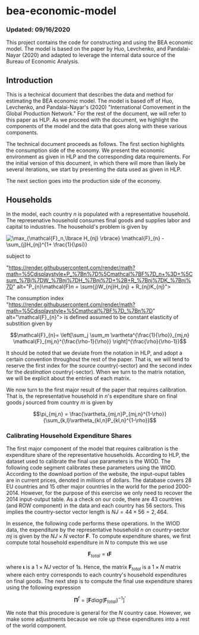 # bea-economic-model
### Updated: 09/16/2020

This project contains the code for constructing and using the BEA economic model. The model is based on the paper by Huo, Levchenko, and Pandalai-Nayar (2020) and adapted to leverage the internal data source of the Bureau of Economic Analysis. 


## Introduction 

This is a technical document that describes the data and method for estimating the BEA economic model. The model is based off of Huo, Levchenko, and Pandalai-Nayar's (2020) "International Comovement in the Global Production Network." For the rest of the document, we will refer to this paper as HLP. As we proceed with the document, we highlight the components of the model and the data that goes along with these various components. 

The technical document proceeds as follows. The first section highlights the consumption side of the economy. We present the economic environment as given in HLP and the corresponding data requirements. For the initial version of this document, in which there will more than likely be several iterations, we start by presenting the data used as given in HLP.

The next section goes into the production side of the economy. 

## Households

In the model, each country $n$ is populated with a representative household. The represenative household consumes final goods and supplies labor and capital to industries. The household's problem is given by

<img src=
"https://render.githubusercontent.com/render/math?math=%5Cdisplaystyle+%5Cmax_%7B%5Cmathcal%7BF%7D_n%2C%5Clbrace+H_%7Bnj%7D+%5Crbrace%7D+%5Cmathcal%7BF%7D_%7Bn%7D+-+%5Csum_%7Bj%7DH_%7Bnj%7D%5E%7B1%2B+%5Cfrac%7B1%7D%7B%5Cpsi%7D%7D" 
alt="\max_{\mathcal{F}_n,\lbrace H_{nj} \rbrace} \mathcal{F}_{n} - \sum_{j}H_{nj}^{1+ \frac{1}{\psi}}">

subject to 


"https://render.githubusercontent.com/render/math?math=%5Cdisplaystyle+P_%7Bn%7D%5Cmathcal%7BF%7D_n+%3D+%5Csum_%7Bj%7DW_%7Bnj%7DH_%7Bnj%7D+%2B+R_%7Bnj%7DK_%7Bnj%7D" 
alt="P_{n}\mathcal{F}_n = \sum_{j}W_{nj}H_{nj} + R_{nj}K_{nj}">

The consumption index "https://render.githubusercontent.com/render/math?math=%5Cdisplaystyle+%5Cmathcal%7BF%7D_%7Bn%7D" 
alt="\mathcal{F}_{n}"> is defined  assumed to be constant elasticity of substition given by

$$\mathcal{F}_{n}= \left[\sum_j \sum_m \vartheta^{\frac{1}{\rho}}_{mj,n} \mathcal{F}_{mj,n}^{\frac{\rho-1}{\rho}} \right]^{\frac{\rho}{\rho-1}}$$

It should be noted that we deviate from the notation in HLP, and adopt a certain convention throughout the rest of the paper. That is, we will tend to reserve the first index for the <i>source</i> country(-sector) and the second index for the <i>destination</i> country(-sector). When we turn to the matrix notation, we will be explicit about the entries of each matrix. 

We now turn to the first major result of the paper that requires calibration. That is, the representative household in $n$'s expenditure share on final goods $j$ sourced from country $m$ is given by

$$\pi_{mj,n} = \frac{\vartheta_{mj,n}P_{mj,n}^{1-\rho}}{\sum_{k,l}\vartheta_{kl,n}P_{kl,n}^{1-\rho}}$$

### Calibrating Household Expenditure Shares

The first major component of the model that requires calibration is the expenditure share of the representative households. According to HLP, the dataset used to calibrate the final use parameters is the WIOD. The following code segment calibrates these parameters using the WIOD. According to the download portion of the website, the input-ouput tables are in current prices, denoted in millions of dollars. The database covers 28 EU countries and 15 other major countries in the world for the period 2000-2014. However, for the purpose of this exercise we only need to recover the 2014 input-output table. As a check on our code, there are 43 countries (and ROW component) in the data and each country has 56 sectors. This implies the country-sector vector length is $NJ = 44 \times 56 = 2,464$. 

In essence, the following code performs these operations. In the WIOD data, the expenditure by the representative household $n$ on country-sector $mj$ is given by the $NJ \times N$ vector $\mathbf{F}$. To compute expenditure shares, we first compute total household expenditure in $N$ to compute this we use 

$$\mathbf{F}_{total} = \mathbf{\iota}\mathbf{F}$$

where $\mathbf{\iota}$ is a $1 \times NJ$ vector of 1s. Hence, the matrix $\mathbf{F}_{total}$ is a $1 \times N$ matrix where each entry corresponds to each country's household expenditures on final goods. The next step is to compute the final use expenditure shares using the following expression

$$\mathbf{\Pi}^{f} = \left[\mathbf{F}diag(\mathbf{F}_{total})^{-1}\right]^{'}$$

We note that this procedure is general for the $N$ country case. However, we make some adjustments because we role up these expenditures into a rest of the world component. 
